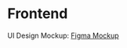 # Frontend

UI Design Mockup: [Figma Mockup](https://www.figma.com/file/xCG95DmDVMpMPu3UZ6pOS5/CPEN321?node-id=0%3A1)

